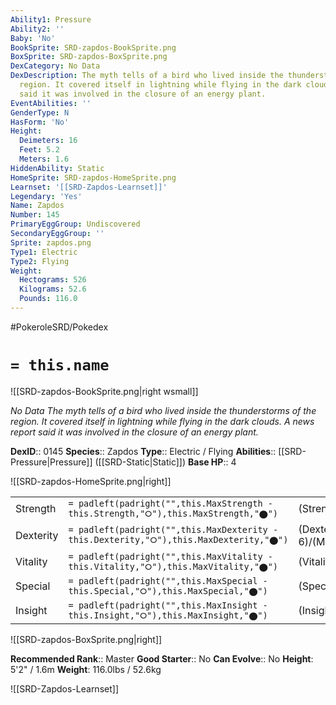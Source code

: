 ```yaml
---
Ability1: Pressure
Ability2: ''
Baby: 'No'
BookSprite: SRD-zapdos-BookSprite.png
BoxSprite: SRD-zapdos-BoxSprite.png
DexCategory: No Data
DexDescription: The myth tells of a bird who lived inside the thunderstorms of the
  region. It covered itself in lightning while flying in the dark clouds. A news report
  said it was involved in the closure of an energy plant.
EventAbilities: ''
GenderType: N
HasForm: 'No'
Height:
  Deimeters: 16
  Feet: 5.2
  Meters: 1.6
HiddenAbility: Static
HomeSprite: SRD-zapdos-HomeSprite.png
Learnset: '[[SRD-Zapdos-Learnset]]'
Legendary: 'Yes'
Name: Zapdos
Number: 145
PrimaryEggGroup: Undiscovered
SecondaryEggGroup: ''
Sprite: zapdos.png
Type1: Electric
Type2: Flying
Weight:
  Hectograms: 526
  Kilograms: 52.6
  Pounds: 116.0
---
```


#PokeroleSRD/Pokedex

# `= this.name`

![[SRD-zapdos-BookSprite.png|right wsmall]]

*No Data*
*The myth tells of a bird who lived inside the thunderstorms of the region. It covered itself in lightning while flying in the dark clouds. A news report said it was involved in the closure of an energy plant.*

**DexID**:: 0145
**Species**:: Zapdos
**Type**:: Electric / Flying
**Abilities**:: [[SRD-Pressure|Pressure]] ([[SRD-Static|Static]])
**Base HP**:: 4

![[SRD-zapdos-HomeSprite.png|right]]

|           |                                                                                        |                                          |
| --------- | -------------------------------------------------------------------------------------- | ---------------------------------------- |
| Strength  | `= padleft(padright("",this.MaxStrength - this.Strength,"⭘"),this.MaxStrength,"⬤")`    | (Strength::5)/(MaxStrength::5)   |
| Dexterity | `= padleft(padright("",this.MaxDexterity - this.Dexterity,"⭘"),this.MaxDexterity,"⬤")` | (Dexterity:: 6)/(MaxDexterity::6) |
| Vitality  | `= padleft(padright("",this.MaxVitality - this.Vitality,"⭘"),this.MaxVitality,"⬤")`    | (Vitality::5)/(MaxVitality::5)   |
| Special   | `= padleft(padright("",this.MaxSpecial - this.Special,"⭘"),this.MaxSpecial,"⬤")`       | (Special::7)/(MaxSpecial::7)     |
| Insight   | `= padleft(padright("",this.MaxInsight - this.Insight,"⭘"),this.MaxInsight,"⬤")`       | (Insight::5)/(MaxInsight::5)     |

![[SRD-zapdos-BoxSprite.png|right]]

**Recommended Rank**:: Master
**Good Starter**:: No
**Can Evolve**:: No
**Height**: 5'2" / 1.6m
**Weight**: 116.0lbs / 52.6kg

![[SRD-Zapdos-Learnset]]